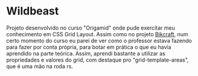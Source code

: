 # Wildbeast
 Projeto desenvolvido  no curso "Origamid" onde pude exercitar meu conhecimento em CSS Grid Layout. Assim como no projeto [Bikcraft](https://github.com/nanepifanio/Bikcraft), num certo momento do curso eu parei de ver como o professor estava fazendo para fazer por conta própria, para botar em prática o que eu havia aprendido na parte teórica. Assim, aprendi bastante a utilizar as propriedades e valores do grid, com destaque pro "grid-template-areas", que é uma mão na roda rs. 
